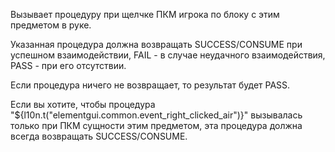 ﻿Вызывает процедуру при щелчке ПКМ игрока по блоку с этим предметом в руке.

Указанная процедура должна возвращать SUCCESS/CONSUME при успешном взаимодействии,
FAIL - в случае неудачного взаимодействия, PASS - при его отсутствии.

Если процедура ничего не возвращает, то результат будет PASS.

Если вы хотите, чтобы процедура "${l10n.t("elementgui.common.event_right_clicked_air")}" вызывалась
только при ПКМ сущности этим предметом, эта процедура должна всегда возвращать SUCCESS/CONSUME.